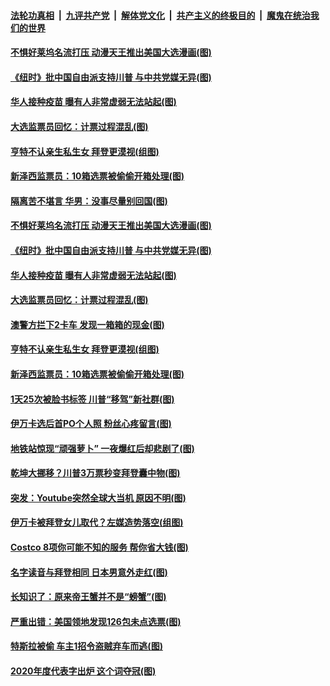 ####  [法轮功真相](../../../../basic/blob/master/README.md?t=11142131) &nbsp;|&nbsp; [九评共产党](../../../../9ping.md/blob/master/README.md?t=11142131) &nbsp;|&nbsp; [解体党文化](../../../../jtdwh.md/blob/master/README.md?t=11142131)  &nbsp;|&nbsp; [共产主义的终极目的](../../../../gczydzjmd.md/blob/master/README.md?t=11142131) &nbsp;|&nbsp; [魔鬼在统治我们的世界](../../../../mgztzwmdsj.md/blob/master/README.md?t=11142131) 

#### [不惧好莱坞名流打压 动漫天王推出美国大选漫画(图)](../pages/p3/952484.md?t=11142131) 

#### [《纽时》批中国自由派支持川普 与中共党媒无异(图)](../pages/p3/952474.md?t=11142131) 

#### [华人接种疫苗 曝有人非常虚弱无法站起(图)](../pages/p3/952455.md?t=11142131) 

#### [大选监票员回忆：计票过程混乱(图)](../pages/p3/952440.md?t=11142131) 

#### [亨特不认亲生私生女 拜登更漠视(组图)](../pages/p3/952372.md?t=11142131) 

#### [新泽西监票员：10箱选票被偷偷开箱处理(图)](../pages/p3/952346.md?t=11142131) 

#### [隔离苦不堪言 华男：没事尽量别回国(图)](../pages/p3/952513.md?t=11142131) 

#### [不惧好莱坞名流打压 动漫天王推出美国大选漫画(图)](../pages/p3/952484.md?t=11142131) 

#### [《纽时》批中国自由派支持川普 与中共党媒无异(图)](../pages/p3/952474.md?t=11142131) 

#### [华人接种疫苗 曝有人非常虚弱无法站起(图)](../pages/p3/952455.md?t=11142131) 

#### [大选监票员回忆：计票过程混乱(图)](../pages/p3/952440.md?t=11142131) 

#### [澳警方拦下2卡车 发现一箱箱的现金(图)](../pages/p3/952382.md?t=11142131) 

#### [亨特不认亲生私生女 拜登更漠视(组图)](../pages/p3/952372.md?t=11142131) 

#### [新泽西监票员：10箱选票被偷偷开箱处理(图)](../pages/p3/952346.md?t=11142131) 

#### [1天25次被脸书标签 川普“移驾”新社群(图)](../pages/p3/952319.md?t=11142131) 

#### [伊万卡选后首PO个人照 粉丝心疼留言(图)](../pages/p3/952314.md?t=11142131) 

#### [地铁站惊现“顽强萝卜” 一夜爆红后却悲剧了(图)](../pages/p3/952311.md?t=11142131) 

#### [乾坤大挪移？川普3万票秒变拜登囊中物(图)](../pages/p3/952261.md?t=11142131) 

#### [突发：Youtube突然全球大当机 原因不明(图)](../pages/p3/952264.md?t=11142131) 

#### [伊万卡被拜登女儿取代？左媒造势落空(组图)](../pages/p3/952263.md?t=11142131) 

#### [Costco 8项你可能不知的服务 帮你省大钱(图)](../pages/p3/952253.md?t=11142131) 

#### [名字读音与拜登相同 日本男意外走红(图)](../pages/p3/952209.md?t=11142131) 

#### [长知识了：原来帝王蟹并不是“螃蟹”(图)](../pages/p3/952228.md?t=11142131) 

#### [严重出错：美国领地发现126包未点选票(图)](../pages/p3/952188.md?t=11142131) 

#### [特斯拉被偷 车主1招令盗贼弃车而逃(图)](../pages/p3/952116.md?t=11142131) 

#### [2020年度代表字出炉 这个词夺冠(图)](../pages/p3/952094.md?t=11142131) 

